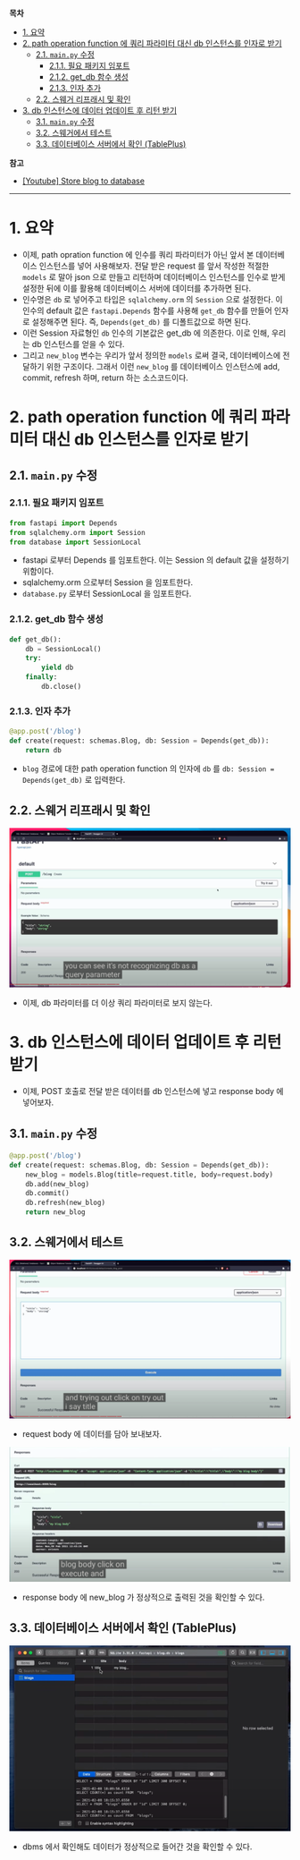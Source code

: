 **목차**

- [1. 요약](#1-요약)
- [2. path operation function 에 쿼리 파라미터 대신 db 인스턴스를 인자로 받기](#2-path-operation-function-에-쿼리-파라미터-대신-db-인스턴스를-인자로-받기)
  - [2.1. `main.py` 수정](#21-mainpy-수정)
    - [2.1.1. 필요 패키지 임포트](#211-필요-패키지-임포트)
    - [2.1.2. get_db 함수 생성](#212-get_db-함수-생성)
    - [2.1.3. 인자 추가](#213-인자-추가)
  - [2.2. 스웨거 리프래시 및 확인](#22-스웨거-리프래시-및-확인)
- [3. db 인스턴스에 데이터 업데이트 후 리턴 받기](#3-db-인스턴스에-데이터-업데이트-후-리턴-받기)
  - [3.1. `main.py` 수정](#31-mainpy-수정)
  - [3.2. 스웨거에서 테스트](#32-스웨거에서-테스트)
  - [3.3. 데이터베이스 서버에서 확인 (TablePlus)](#33-데이터베이스-서버에서-확인-tableplus)

**참고**

- [[Youtube] Store blog to database](https://youtu.be/7t2alSnE2-I?t=5616)

---

# 1. 요약

- 이제, path opration function 에 인수를 쿼리 파라미터가 아닌 앞서 본 데이터베이스 인스턴스를 넣어 사용해보자. 전달 받은 request 를 앞서 작성한 적절한 `models` 로 말아 json 으로 만들고 리턴하며 데이터베이스 인스턴스를 인수로 받게 설정한 뒤에 이를 활용해 데이터베이스 서버에 데이터를 추가하면 된다.
- 인수명은 `db` 로 넣어주고 타입은 `sqlalchemy.orm` 의 `Session` 으로 설정한다. 이 인수의 default 값은 `fastapi.Depends` 함수를 사용해 `get_db` 함수를 만들어 인자로 설정해주면 된다. 즉, `Depends(get_db)` 를 디폴트값으로 하면 된다.
- 이런 Session 자료형인 `db` 인수의 기본값은 get_db 에 의존한다. 이로 인해, 우리는 db 인스턴스를 얻을 수 있다.
- 그리고 `new_blog` 변수는 우리가 앞서 정의한 `models` 로써 결국, 데이터베이스에 전달하기 위한 구조이다. 그래서 이런 `new_blog` 를 데이터베이스 인스턴스에 add, commit, refresh 하며, return 하는 소스코드이다.

# 2. path operation function 에 쿼리 파라미터 대신 db 인스턴스를 인자로 받기

## 2.1. `main.py` 수정

### 2.1.1. 필요 패키지 임포트

``` py
from fastapi import Depends
from sqlalchemy.orm import Session
from database import SessionLocal
```

- fastapi 로부터 Depends 를 임포트한다. 이는 Session 의 default 값을 설정하기 위함이다.
- sqlalchemy.orm 으로부터 Session 을 임포트한다.
- `database.py` 로부터 SessionLocal 을 임포트한다.

### 2.1.2. get_db 함수 생성

``` py
def get_db():
    db = SessionLocal()
    try:
        yield db
    finally:
        db.close()
```

### 2.1.3. 인자 추가

``` py
@app.post('/blog')
def create(request: schemas.Blog, db: Session = Depends(get_db)):
    return db
```

- `blog` 경로에 대한 path operation function 의 인자에 `db` 를 `db: Session = Depends(get_db)` 로 입력한다.

## 2.2. 스웨거 리프래시 및 확인

![](/.uploads2/2021-10-01-03-10-50.png)

- 이제, db 파라미터를 더 이상 쿼리 파라미터로 보지 않는다.

# 3. db 인스턴스에 데이터 업데이트 후 리턴 받기

- 이제, POST 호출로 전달 받은 데이터를 db 인스턴스에 넣고 response body 에 넣어보자.

## 3.1. `main.py` 수정

``` py
@app.post('/blog')
def create(request: schemas.Blog, db: Session = Depends(get_db)):
    new_blog = models.Blog(title=request.title, body=request.body)
    db.add(new_blog)
    db.commit()
    db.refresh(new_blog)
    return new_blog
```

## 3.2. 스웨거에서 테스트

![](/.uploads2/2021-10-01-03-17-55.png)

- request body 에 데이터를 담아 보내보자.

![](/.uploads2/2021-10-01-03-18-13.png)

- response body 에 new_blog 가 정상적으로 출력된 것을 확인할 수 있다.

## 3.3. 데이터베이스 서버에서 확인 (TablePlus)

![](/.uploads2/2021-10-01-03-19-41.png)

- dbms 에서 확인해도 데이터가 정상적으로 들어간 것을 확인할 수 있다.